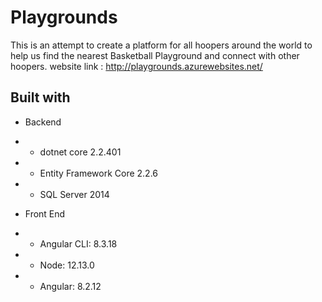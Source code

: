 # Playgrounds
This is an attempt to create a platform for all hoopers around the world to help us find the nearest Basketball Playground and connect with other hoopers. 
website link :
http://playgrounds.azurewebsites.net/

## Built with

* Backend
* * dotnet core 2.2.401
* * Entity Framework Core 2.2.6
* * SQL Server 2014

* Front End
* * Angular CLI: 8.3.18
* * Node: 12.13.0      
* * Angular: 8.2.12
